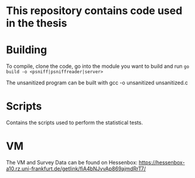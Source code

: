 # This repository contains code used in the thesis

# Building
To compile, clone the code, go into the module you want to build and run
`go build -o <psniff|psniffreader|server>`

The unsanitized program can be built with gcc -o unsanitized unsanitized.c

# Scripts
Contains the scripts used to perform the statistical tests.

# VM
The VM and Survey Data can be found on Hessenbox: https://hessenbox-a10.rz.uni-frankfurt.de/getlink/fiA4bNJvvAp869ajmdRrT7/
